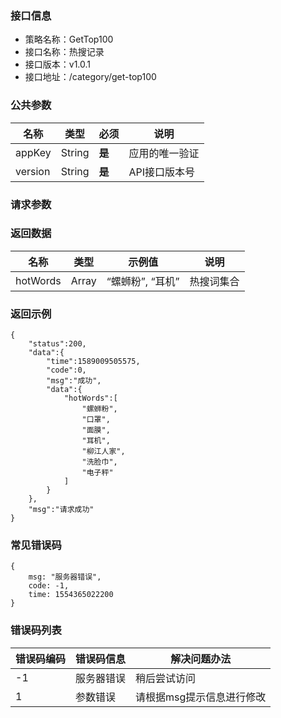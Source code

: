 ### 接口信息
- 策略名称：GetTop100
- 接口名称：热搜记录
- 接口版本：v1.0.1
- 接口地址：/category/get-top100

### 公共参数
|名称|类型|必须|说明|
| ------------ | ------------ | ------------ | ------------ |
|appKey|String|**是**|应用的唯一验证|
|version|String|**是**|API接口版本号|

### 请求参数


### 返回数据
|名称|类型|示例值|说明|
| ------------ | ------------ | ------------ | ------------ |
|hotWords|Array|“螺蛳粉”, “耳机”|热搜词集合|

### 返回示例
```
{
    "status":200,
    "data":{
        "time":1589009505575,
        "code":0,
        "msg":"成功",
        "data":{
            "hotWords":[
                "螺蛳粉",
                "口罩",
                "面膜",
                "耳机",
                "柳江人家",
                "洗脸巾",
                "电子秤"
            ]
        }
    },
    "msg":"请求成功"
}
```

### 常见错误码
```
{
    msg: "服务器错误",
    code: -1,
    time: 1554365022200
}
```

### 错误码列表
|错误码编码|错误码信息|解决问题办法|
| ------------ | ------------ | ------------ |
|-1|服务器错误|稍后尝试访问|
|1|参数错误|请根据msg提示信息进行修改|